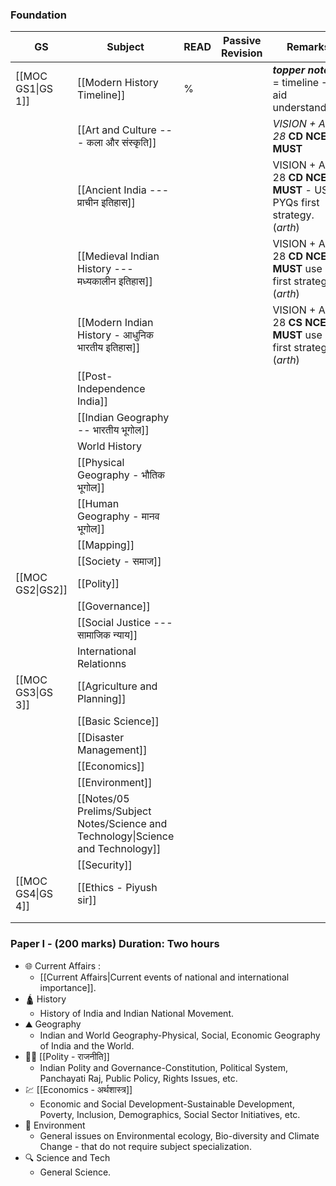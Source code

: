 ### Foundation 

| **GS**            | **Subject**                                                                       | **READ** | **Passive Revision** | **Remarks**                                                           | **EXTRA REMARKS** |
| ----------------- | --------------------------------------------------------------------------------- | -------- | -------------------- | --------------------------------------------------------------------- | ----------------- |
| [[MOC GS1\|GS 1]] | [[Modern History Timeline]]                                                       | %        |                      | ***topper notes*** = timeline -> aid understanding.                   |                   |
|                   | [[Art and Culture --- कला और संस्कृति]]                                           |          |                      | *VISION + AIR 28* **CD NCERT MUST**                                   | AIR               |
|                   | [[Ancient India --- प्राचीन इतिहास]]                                              |          |                      | VISION + AIR 28 **CD NCERT MUST** - USE PYQs first strategy. (*arth*) |                   |
|                   | [[Medieval Indian History --- मध्यकालीन इतिहास]]                                  |          |                      | VISION + AIR 28 **CD NCERT MUST** use pyq first strategy (*arth*)     |                   |
|                   | [[Modern Indian History - आधुनिक भारतीय इतिहास]]                                  |          |                      | VISION + AIR 28 **CS NCERT MUST** use pyq first strategy (*arth*)     |                   |
|                   | [[Post- Independence India]]                                                      |          |                      |                                                                       |                   |
|                   | [[Indian Geography -- भारतीय भूगोल]]                                              |          |                      |                                                                       |                   |
|                   | World History                                                                     |          |                      |                                                                       |                   |
|                   | [[Physical Geography - भौतिक भूगोल]]                                              |          |                      |                                                                       |                   |
|                   | [[Human Geography - मानव भूगोल]]                                                  |          |                      |                                                                       |                   |
|                   | [[Mapping]]                                                                       |          |                      |                                                                       |                   |
|                   | [[Society - समाज]]                                                                |          |                      |                                                                       |                   |
| [[MOC GS2\|GS2]]  | [[Polity]]                                                                        |          |                      |                                                                       |                   |
|                   | [[Governance]]                                                                    |          |                      |                                                                       |                   |
|                   | [[Social Justice --- सामाजिक न्याय]]                                              |          |                      |                                                                       |                   |
|                   | International Relationns                                                          |          |                      |                                                                       |                   |
| [[MOC GS3\|GS 3]] | [[Agriculture and Planning]]                                                      |          |                      |                                                                       |                   |
|                   | [[Basic Science]]                                                                 |          |                      |                                                                       |                   |
|                   | [[Disaster Management]]                                                           |          |                      |                                                                       |                   |
|                   | [[Economics]]                                                                     |          |                      |                                                                       |                   |
|                   | [[Environment]]                                                                   |          |                      |                                                                       |                   |
|                   | [[Notes/05 Prelims/Subject Notes/Science and Technology\|Science and Technology]] |          |                      |                                                                       |                   |
|                   | [[Security]]                                                                      |          |                      |                                                                       |                   |
| [[MOC GS4\|GS 4]] | [[Ethics - Piyush sir]]                                                           |          |                      |                                                                       |                   |
|                   |                                                                                   |          |                      |                                                                       |                   |
|                   |                                                                                   |          |                      |                                                                       |                   |

### Paper I - (200 marks) Duration: Two hours

- 🌐 Current Affairs :
	- [[Current Affairs|Current events of national and international importance]].
- 🛕 History 
	- History of India and Indian National Movement.
- ⛰️ Geography
	- Indian and World Geography-Physical, Social, Economic Geography of India and the World.
- 👩‍⚖️ [[Polity - राजनीति]]
	- Indian Polity and Governance-Constitution, Political System, Panchayati Raj, Public Policy, Rights Issues, etc.
- 💹 [[Economics - अर्थशास्त्र]]
	- Economic and Social Development-Sustainable Development, Poverty, Inclusion, Demographics, Social Sector Initiatives, etc.
- 🐧 Environment
	- General issues on Environmental ecology, Bio-diversity and Climate Change - that do not require subject specialization.
- 🔍 Science and Tech
	- General Science.
